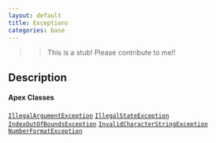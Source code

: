 ```yaml
---
layout: default
title: Exceptions
categories: base
---
```


>>This is a stub!  Please contribute to me!!

Description
----------------

#### Apex Classes

[`IllegalArgumentException`](/api/illegalargumentexception)
[`IllegalStateException`](/api/illegalstateexception)
[`IndexOutOfBoundsException`](/api/indexoutofboundsexception)
[`InvalidCharacterStringException`](/api/invalidcharacterstringexception)
[`NumberFormatException`](/api/numberformatexception)